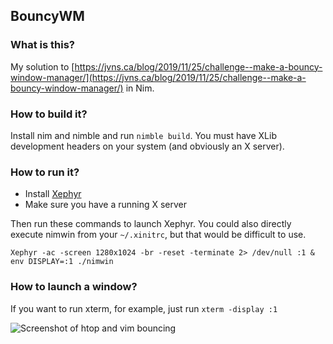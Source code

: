 ## BouncyWM

### What is this?

My solution to [https://jvns.ca/blog/2019/11/25/challenge--make-a-bouncy-window-manager/](https://jvns.ca/blog/2019/11/25/challenge--make-a-bouncy-window-manager/) in Nim.

### How to build it?
Install nim and nimble and run `nimble build`. You must have XLib development headers on your system (and obviously an X server).

### How to run it?
* Install [Xephyr](https://en.wikipedia.org/wiki/Xephyr)
* Make sure you have a running X server

Then run these commands to launch Xephyr. You could also directly execute nimwin from your `~/.xinitrc`, but that would be difficult to use.
```
Xephyr -ac -screen 1280x1024 -br -reset -terminate 2> /dev/null :1 &
env DISPLAY=:1 ./nimwin
```

### How to launch a window?
If you want to run xterm, for example, just run `xterm -display :1`


![Screenshot of htop and vim bouncing](screenshots/example.gif)
